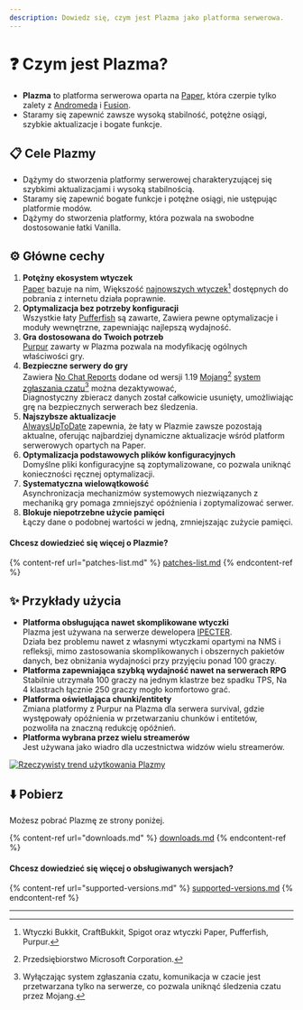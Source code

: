```yaml
---
description: Dowiedz się, czym jest Plazma jako platforma serwerowa.
---
```


# ❓ Czym jest Plazma?

- **Plazma** to platforma serwerowa oparta na [Paper](https://github.com/PaperMC/Paper), która czerpie tylko zalety z [Andromeda](https://github.com/EarendelArchived/Andromeda) i [Fusion](https://github.com/RuinedTechnologyUnify/Fusion).
- Staramy się zapewnić zawsze wysoką stabilność, potężne osiągi, szybkie aktualizacje i bogate funkcje.

## 📋 Cele Plazmy <a href="#id-1" id="id-1"></a>

- Dążymy do stworzenia platformy serwerowej charakteryzującej się szybkimi aktualizacjami i wysoką stabilnością.
- Staramy się zapewnić bogate funkcje i potężne osiągi, nie ustępując platformie modów.
- Dążymy do stworzenia platformy, która pozwala na swobodne dostosowanie łatki Vanilla.

## ⚙️ Główne cechy <a href="#id-2" id="id-2"></a>

1. **Potężny ekosystem wtyczek**\
   [Paper](https://github.com/PaperMC/Paper) bazuje na nim,
   Większość [najnowszych wtyczek](#user-content-fn-1)[^1] dostępnych do pobrania z internetu działa poprawnie.
2. **Optymalizacja bez potrzeby konfiguracji**\
   Wszystkie łaty [Pufferfish](https://github.com/pufferfish-gg/Pufferfish) są zawarte,
   Zawiera pewne optymalizacje i moduły wewnętrzne, zapewniając najlepszą wydajność.
3. **Gra dostosowana do Twoich potrzeb**\
   [Purpur](https://github.com/PurpurMC/Purpur) zawarty w Plazma pozwala na
   modyfikację ogólnych właściwości gry.
4. **Bezpieczne serwery do gry**\
   Zawiera [No Chat Reports](https://github.com/Aizistral-Studios/No-Chat-Reports) dodane od wersji 1.19
   [Mojang](#user-content-fn-2)[^2] [system zgłaszania czatu](#user-content-fn-3)[^3] można dezaktywować,\
   Diagnostyczny zbieracz danych został całkowicie usunięty, umożliwiając grę na bezpiecznych serwerach bez śledzenia.
5. **Najszybsze aktualizacje**\
   [AlwaysUpToDate](https://github.com/PlazmaMC/AlwaysUpToDate) zapewnia, że łaty w Plazmie zawsze pozostają aktualne, oferując najbardziej dynamiczne aktualizacje wśród platform serwerowych opartych na Paper.
6. **Optymalizacja podstawowych plików konfiguracyjnych**\
   Domyślne pliki konfiguracyjne są zoptymalizowane, co pozwala uniknąć konieczności ręcznej optymalizacji.
7. **Systematyczna wielowątkowość**\
   Asynchronizacja mechanizmów systemowych niezwiązanych z mechaniką gry pomaga zmniejszyć opóźnienia i zoptymalizować serwer.
8. **Blokuje niepotrzebne użycie pamięci**\
   Łączy dane o podobnej wartości w jedną, zmniejszając zużycie pamięci.

#### Chcesz dowiedzieć się więcej o Plazmie? <a href="#etc-1" id="etc-1"></a>

{% content-ref url="patches-list.md" %}
[patches-list.md](patches-list.md)
{% endcontent-ref %}

## ✨ Przykłady użycia <a href="#id-3" id="id-3"></a>

- **Platforma obsługująca nawet skomplikowane wtyczki**\
  Plazma jest używana na serwerze dewelopera [IPECTER](https://github.com/IPECTER).\
  Działa bez problemu nawet z własnymi wtyczkami opartymi na NMS i refleksji, mimo zastosowania skomplikowanych i obszernych pakietów danych,
  bez obniżania wydajności przy przyjęciu ponad 100 graczy.
- **Platforma zapewniająca szybką wydajność nawet na serwerach RPG**\
  Stabilnie utrzymała 100 graczy na jednym klastrze bez spadku TPS,
  Na 4 klastrach łącznie 250 graczy mogło komfortowo grać.
- **Platforma oświetlająca chunki/entitety**\
  Zmiana platformy z Purpur na Plazma dla serwera survival, gdzie występowały opóźnienia w przetwarzaniu chunków i entitetów,
  pozwoliła na znaczną redukcję opóźnień.
- **Platforma wybrana przez wielu streamerów**\
  Jest używana jako wiadro dla uczestnictwa widzów wielu streamerów.

<a href="https://bstats.org/plugin/server-implementation/Plazma/18047">
   <img src="https://badge.plazmamc.org/internal/bstats" alt="Rzeczywisty trend użytkowania Plazmy">
</a>

## ⬇️ Pobierz

Możesz pobrać Plazmę ze strony poniżej.

{% content-ref url="downloads.md" %}
[downloads.md](downloads.md)
{% endcontent-ref %}

#### Chcesz dowiedzieć się więcej o obsługiwanych wersjach?

{% content-ref url="supported-versions.md" %}
[supported-versions.md](supported-versions.md)
{% endcontent-ref %}

***

[^1]: Wtyczki Bukkit, CraftBukkit, Spigot oraz wtyczki Paper, Pufferfish, Purpur.

[^2]: Przedsiębiorstwo Microsoft Corporation.

[^3]: Wyłączając system zgłaszania czatu, komunikacja w czacie jest przetwarzana tylko na serwerze, co pozwala uniknąć śledzenia czatu przez Mojang.

[^4]: Czas, w którym gra jest wstrzymywana, aby działał mechanizm systemowy.
